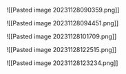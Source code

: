 
![[Pasted image 20231128090359.png]]


![[Pasted image 20231128094451.png]]


![[Pasted image 20231128101709.png]]



![[Pasted image 20231128122515.png]]


![[Pasted image 20231128123234.png]]